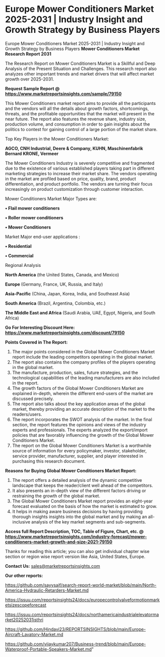 # Europe Mower Conditioners Market 2025-2031 | Industry Insight and Growth Strategy by Business Players
Europe Mower Conditioners Market 2025-2031 | Industry Insight and Growth Strategy by Business Players
<strong>Mower Conditioners Market Research Report 2031</strong>

The Research Report on Mower Conditioners Market is a Skillful and Deep Analysis of the Present Situation and Challenges. This research report also analyzes other important trends and market drivers that will affect market growth over 2025-2031.

<strong>Request Sample Report @ <a href=https://www.marketreportsinsights.com/sample/79150>https://www.marketreportsinsights.com/sample/79150</a></strong>

This Mower Conditioners market report aims to provide all the participants and the vendors will all the details about growth factors, shortcomings, threats, and the profitable opportunities that the market will present in the near future. The report also features the revenue share, industry size, production volume, and consumption in order to gain insights about the politics to contest for gaining control of a large portion of the market share.

Top Key Players in the Mower Conditioners Market:

<strong>AGCO, CNH Industrial, Deere & Company, KUHN, Maschinenfabrik Bernard KRONE, Vermeer</strong>

The Mower Conditioners Industry is severely competitive and fragmented due to the existence of various established players taking part in different marketing strategies to increase their market share. The vendors operating in the market are profiled based on price, quality, brand, product differentiation, and product portfolio. The vendors are turning their focus increasingly on product customization through customer interaction.

Mower Conditioners Market Major Types are:

<strong>• Flail mower conditioners

• Roller mower conditioners

• Mower Conditioners</strong>

Market Major end-user applications :

<strong>• Residential

• Commercial</strong>

Regional Analysis

</u><strong><b>North America</b></strong> (the United States, Canada, and Mexico)

<strong><b>Europe </b></strong>(Germany, France, UK, Russia, and Italy)

<strong><b>Asia-Pacific</b></strong> (China, Japan, Korea, India, and Southeast Asia)

<strong><b>South America</b></strong> (Brazil, Argentina, Colombia, etc.)

<strong><b>The Middle East and Africa</b></strong> (Saudi Arabia, UAE, Egypt, Nigeria, and South Africa)

<strong>Go For Interesting Discount Here: <a href=https://www.marketreportsinsights.com/discount/79150>https://www.marketreportsinsights.com/discount/79150</a></strong>

<strong>Points Covered in The Report:</strong>
<ol>
  <li>The major points considered in the Global Mower Conditioners Market report include the leading competitors operating in the global market.</li>
  <li>The report also contains the company profiles of the players operating in the global market.</li>
  <li>The manufacture, production, sales, future strategies, and the technological capabilities of the leading manufacturers are also included in the report.</li>
  <li>The growth factors of the Global Mower Conditioners Market are explained in-depth, wherein the different end-users of the market are discussed precisely.</li>
  <li>The report also talks about the key application areas of the global market, thereby providing an accurate description of the market to the readers/users.</li>
  <li>The report incorporates the SWOT analysis of the market. In the final section, the report features the opinions and views of the industry experts and professionals. The experts analyzed the export/import policies that are favorably influencing the growth of the Global Mower Conditioners Market.</li>
  <li>The report on the Global Mower Conditioners Market is a worthwhile source of information for every policymaker, investor, stakeholder, service provider, manufacturer, supplier, and player interested in purchasing this research document.</li>
</ol>
<strong>Reasons for Buying Global Mower Conditioners Market Report:</strong>

<ol>
  <li>The report offers a detailed analysis of the dynamic competitive landscape that keeps the reader/client well ahead of the competitors.</li>
  <li>It also presents an in-depth view of the different factors driving or restraining the growth of the global market.</li>
  <li>The Global Mower Conditioners Market report provides an eight-year forecast evaluated on the basis of how the market is estimated to grow.</li>
  <li>It helps in making aware business decisions by having providing thorough insights insights into the global market and by making an all-inclusive analysis of the key market segments and sub-segments.</li>
</ol>
<strong>Access full Report Description, TOC, Table of Figure, Chart, etc. @ <a href=https://www.marketreportsinsights.com/industry-forecast/mower-conditioners-market-growth-and-size-2021-79150>https://www.marketreportsinsights.com/industry-forecast/mower-conditioners-market-growth-and-size-2021-79150</a></strong>


Thanks for reading this article; you can also get individual chapter wise section or region wise report version like Asia, United States, Europe.

<strong>Contact Us:</strong>
sales@marketreportsinsights.com

<strong>Our other reports:</strong>

<a href=https://github.com/sayysaif/search-report-world-market/blob/main/North-America-Hydraulic-Retarders-Market.md>https://github.com/sayysaif/search-report-world-market/blob/main/North-America-Hydraulic-Retarders-Market.md</a>

<a href=https://issuu.com/reportsinsights24/docs/europecontrolvalveformotionmarketsizescopeforecast>https://issuu.com/reportsinsights24/docs/europecontrolvalveformotionmarketsizescopeforecast</a>

<a href=https://issuu.com/reportsinsights24/docs/northamericaindustrialelevatormarket20252031isthri>https://issuu.com/reportsinsights24/docs/northamericaindustrialelevatormarket20252031isthri</a>

<a href=https://github.com/Hindavi23/REPORTSINSIGHTS/blob/main/Europe-Aircraft-Lavatory-Market.md>https://github.com/Hindavi23/REPORTSINSIGHTS/blob/main/Europe-Aircraft-Lavatory-Market.md</a>

<a href=https://github.com/vijaykumar207/Business-trend/blob/main/Europe-Waterproof-Portable-Speakers-Market.md>https://github.com/vijaykumar207/Business-trend/blob/main/Europe-Waterproof-Portable-Speakers-Market.md</a>"
